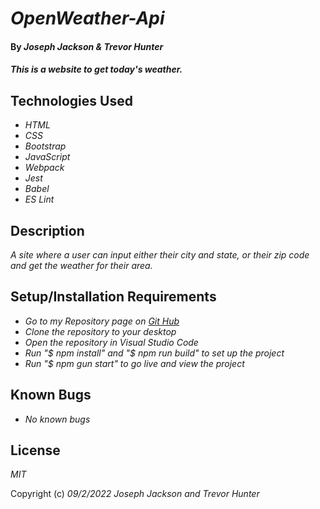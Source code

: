 # _OpenWeather-Api_
 
#### By _**Joseph Jackson & Trevor Hunter**_
 
#### _This is a website to get today's weather._
 
## Technologies Used
 
* _HTML_
* _CSS_
* _Bootstrap_
* _JavaScript_
* _Webpack_
* _Jest_
* _Babel_
* _ES Lint_
 
 
## Description
 
_A site where a user can input either their city and state, or their zip code and get the weather for their area._
 
## Setup/Installation Requirements
 
* _Go to my Repository page on [Git Hub](https://github.com/josephjacksonw/openweather-api)_
* _Clone the repository to your desktop_
* _Open the repository in Visual Studio Code_
* _Run "$ npm install" and "$ npm run build" to set up the project_
* _Run "$ npm gun start" to go live and view the project_
 
## Known Bugs
 
* _No known bugs_

## License

_MIT_

Copyright (c) _09/2/2022_ _Joseph Jackson and Trevor Hunter_